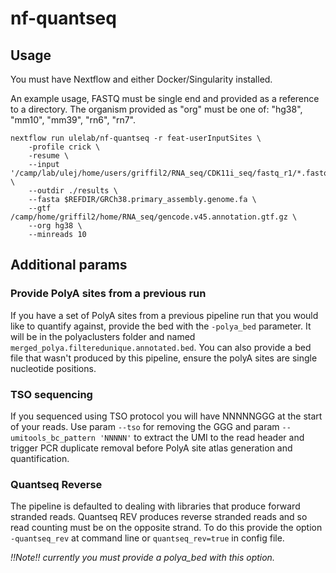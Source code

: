 # nf-quantseq

## Usage
You must have Nextflow and either Docker/Singularity installed.

An example usage, FASTQ must be single end and provided as a reference to a directory.
The organism provided as "org" must be one of: "hg38", "mm10", "mm39", "rn6", "rn7".

```
nextflow run ulelab/nf-quantseq -r feat-userInputSites \
    -profile crick \
    -resume \
    --input '/camp/lab/ulej/home/users/griffil2/RNA_seq/CDK11i_seq/fastq_r1/*.fastq.gz' \
    --outdir ./results \
    --fasta $REFDIR/GRCh38.primary_assembly.genome.fa \
    --gtf /camp/home/griffil2/home/RNA_seq/gencode.v45.annotation.gtf.gz \
    --org hg38 \
    --minreads 10
```


## Additional params
### Provide PolyA sites from a previous run
If you have a set of PolyA sites from a previous pipeline run that you would like to quantify against, provide the bed with the `-polya_bed` parameter. It will be in the polyaclusters folder and named `merged_polya.filteredunique.annotated.bed`. You can also provide a bed file that wasn't produced by this pipeline, ensure the polyA sites are single nucleotide positions.

### TSO sequencing
If you sequenced using TSO protocol you will have NNNNNGGG at the start of your reads. Use param `--tso` for removing the GGG and param `--umitools_bc_pattern 'NNNNN'` to extract the UMI to the read header and trigger PCR duplicate removal before PolyA site atlas generation and quantification.

### Quantseq Reverse
The pipeline is defaulted to dealing with libraries that produce forward stranded reads. Quantseq REV produces reverse stranded reads and so read counting must be on the opposite strand. To do this provide the option `-quantseq_rev` at command line or `quantseq_rev=true` in config file.

*!!Note!! currently you must provide a polya_bed with this option.*

